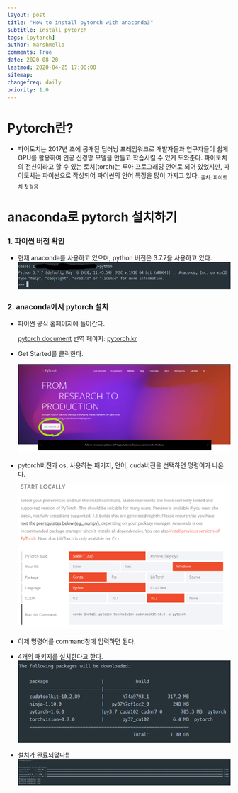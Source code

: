 ```yaml
---
layout: post
title: "How to install pytorch with anaconda3"
subtitle: install pytorch
tags: [pytorch]
author: marshmello
comments: True
date: 2020-08-20
lastmod: 2020-04-25 17:00:00
sitemap:
changefreq: daily
priority: 1.0
---
```


# Pytorch란?

- 파이토치는 2017년 초에 공개된 딥러닝 프레임워크로 개발자들과 연구자들이 쉽게 GPU를 활용하여 인공 신경망 모델을 만들고 학습시킬 수 있게 도와준다. 파이토치의 전신이라고 할 수 있는 토치(torch)는 루아 프로그래밍 언어로 되어 있었지만, 파이토치는 파이썬으로 작성되어 파이썬의 언어 특징을 많이 가지고 있다.
  <sub>출처: 파이토치 첫걸음</sub>

# anaconda로 pytorch 설치하기

### 1. 파이썬 버전 확인

- 현재 anaconda를 사용하고 있으며, python 버전은 3.7.7을 사용하고 있다.
  ![pytorch](/assets/img/posts/install_pytorch/py_version.png)

### 2. anaconda에서 pytorch 설치

- 파이썬 공식 홈페이지에 들어간다.

  [pytorch document](https://pytorch.org/)
  번역 페이지: [pytorch.kr](https://pytorch.kr/)

- Get Started를 클릭한다.

  ![start](/assets/img/posts/install_pytorch/getstart.png)

- pytorch버전과 os, 사용하는 패키지, 언어, cuda버전을 선택하면 명령어가 나온다.

  ![command](/assets/img/posts/install_pytorch/command.png)

- 이제 명령어를 command창에 입력하면 된다.
- 4개의 패키지를 설치한다고 한다.
  ![install](/assets/img/posts/install_pytorch/intalled.png)

- 설치가 완료되었다!!
  ![fin](/assets/img/posts/install_pytorch/fin.png)
